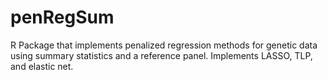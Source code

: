 # penRegSum
R Package that implements penalized regression methods for genetic data using summary statistics and a reference panel.
Implements LASSO, TLP, and elastic net.
